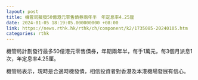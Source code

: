 ```yaml
---
layout: post
title: 機管局擬發50億港元零售債券兩年半　年定息率4.25厘
date: 2024-01-05 18:19:05.000000000 +08:00
link: https://news.rthk.hk/rthk/ch/component/k2/1735085-20240105.htm
categories: rthk
---
```


機管局計劃發行最多50億港元零售債券，年期兩年半，每手1萬元，每3個月派息1次，年定息率4.25厘。

機管局表示，現時是合適時機發債，相信投資者對香港及本港機場發展有信心。

